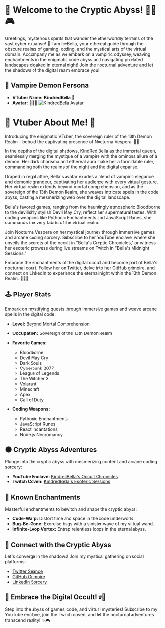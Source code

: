 # 🦇 Welcome to the Cryptic Abyss! 👨‍💻🎮


Greetings, mysterious spirits that wander the otherworldly terrains of the vast cyber expanse! 🌌 I am IcyBella, your ethereal guide through the obscure realms of gaming, coding, and the mystical arts of the virtual domain. Accompany me as we embark on a vampiric odyssey, weaving enchantments in the enigmatic code abyss and navigating pixelated landscapes cloaked in eternal night! Join the nocturnal adventure and let the shadows of the digital realm embrace you!




## 👹 Vampire Demon Persona

- **VTuber Name:** **KindredBella** 🦇
- **Avatar:** 🧛‍♂️✨ ![KindredBella Avatar](https://booth.pximg.net/72455a58-f6b2-4267-b194-96cedd142f8e/i/5241526/f7525222-a3d4-4522-bbc9-abb5591f4edd_base_resized.jpg)
# 🦇 Vtuber About Me! 🦇
Introducing the enigmatic VTuber, the sovereign ruler of the 13th Demon Realm – behold the captivating presence of Nocturna Vespera! 🦇👑

In the depths of the digital shadows, KindRed Bella as the immortal queen, seamlessly merging the mystique of a vampire with the ominous allure of a demon. Her dark charisma and ethereal aura make her a formidable ruler, commanding both the realms of the night and the digital expanse.

Draped in regal attire, Bella's avatar exudes a blend of vampiric elegance and demonic grandeur, captivating her audience with every virtual gesture. Her virtual realm extends beyond mortal comprehension, and as the sovereign of the 13th Demon Realm, she weaves intricate spells in the code abyss, casting a mesmerizing web over the digital landscape.

Bella's favored games, ranging from the hauntingly atmospheric Bloodborne to the devilishly stylish Devil May Cry, reflect her supernatural tastes. With coding weapons like Pythonic Enchantments and JavaScript Runes, she commands the very fabric of the virtual realm.

Join Nocturna Vespera on her mystical journey through immersive games and arcane coding sorcery. Subscribe to her YouTube enclave, where she unveils the secrets of the occult in "Bella's Cryptic Chronicles," or witness her esoteric prowess during live streams on Twitch in "Bella's Midnight Sessions."

Embrace the enchantments of the digital occult and become part of Bella's nocturnal court. Follow her on Twitter, delve into her GitHub grimoire, and connect on LinkedIn to experience the eternal night within the 13th Demon Realm. 🌌💀🚀

## 🕹️ Player Stats

Embark on mystifying quests through immersive games and weave arcane spells in the digital code:

- **Level:** Beyond Mortal Comprehension
- **Occupation:** Sovereign of the 13th Demon Realm
- **Favorite Games:**
  - Bloodborne
  - Devil May Cry
  - Dark Souls
  - Cyberpunk 2077
  - League of Legends
  - The Witcher 3
  - Volarant
  - Minecraft
  - Apex
  - Call of Duty

- **Coding Weapons:**
  - Pythonic Enchantments
  - JavaScript Runes
  - React Incantations
  - Node.js Necromancy

## 🌑 Cryptic Abyss Adventures

Plunge into the cryptic abyss with mesmerizing content and arcane coding sorcery:

- **YouTube Enclave:** [KindredBella's Occult Chronicles](https://www.youtube.com/channel/UCJBWWZR0bQJx5NkC5d7HrYw)
- **Twitch Coven:** [KindredBella's Esoteric Sessions](https://www.twitch.tv/fortune_anxiety)

## 🧛 Known Enchantments

Masterful enchantments to bewitch and shape the cryptic abyss:

- **Code-Warp:** Distort time and space in the code underworld.
- **Bug-Be-Gone:** Exorcise bugs with a sinister wave of my virtual wand.
- **Infinite-Loop Vortex:** Entrap relentless loops in the eternal abyss.

## 🔗 Connect with the Cryptic Abyss

Let's converge in the shadows! Join my mystical gathering on social platforms:

- [Twitter Seance](https://twitter.com/IcyBellaMoon)
- [GitHub Grimoire](https://github.com/IcyBellaMoon)
- [LinkedIn Sorcery](https://linkedin.com/in/IcybellaMoon)

## 🌌 Embrace the Digital Occult! 💀🚀

Step into the abyss of games, code, and virtual mysteries! Subscribe to my YouTube enclave, join the Twitch coven, and let the nocturnal adventures transcend reality! ✨🎮
